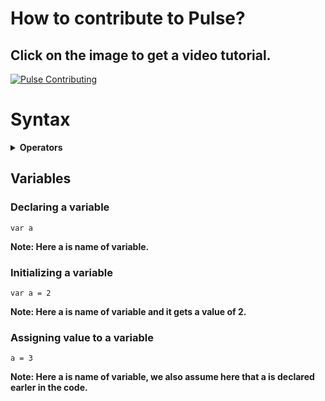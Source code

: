# How to contribute to Pulse?

## Click on the image to get a video tutorial.

[![Pulse Contributing](https://img.youtube.com/vi/tG_y5o9qkNk/0.jpg)](https://youtu.be/tG_y5o9qkNk)

# Syntax

<details>
  <summary><b>Operators</b></summary>

### Arithmetic operators

1) Addition operator (+):-

```console
1 + 2
```
<b>Result = 3</b>

2) Subtraction operator (-):-

```console
1 - 2
```
<b>Result = -1</b>

3) Multiplication operator (*):-

```console
1 * 2
```
<b>Result = 2</b>

4) Division operator (/):-

```console
1 / 2
```
<b>Result = 0.5</b>

5) Modulo operator (%):-

```console
1 % 2
```
<b>Result = 1</b>

6) Power operator (^):-

```console
2 ^ 3
```
<b>Result = 8</b>
</details>

## Variables

### Declaring a variable

```console
var a
```
<b>Note: Here a is name of variable.</b>

### Initializing a variable

```console
var a = 2
```
<b>Note: Here a is name of variable and it gets a value of 2.</b>

### Assigning value to a variable

```console
a = 3
```
<b>Note: Here a is name of variable, we also assume here that a is declared earler in the code.</b>
